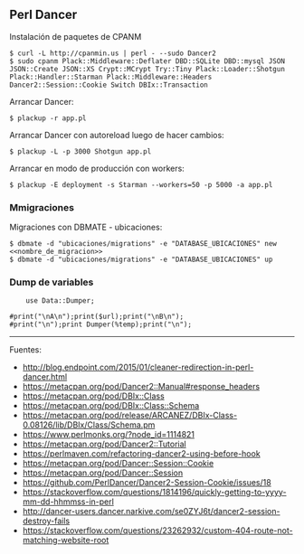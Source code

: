 ## Perl Dancer

Instalación de paquetes de CPANM

	$ curl -L http://cpanmin.us | perl - --sudo Dancer2
	$ sudo cpanm Plack::Middleware::Deflater DBD::SQLite DBD::mysql JSON JSON::Create JSON::XS Crypt::MCrypt Try::Tiny Plack::Loader::Shotgun Plack::Handler::Starman Plack::Middleware::Headers Dancer2::Session::Cookie Switch DBIx::Transaction

Arrancar Dancer:

	$ plackup -r app.pl

Arrancar Dancer con autoreload luego de hacer cambios:

	$ plackup -L -p 3000 Shotgun app.pl

Arrancar en modo de producción con workers:

	$ plackup -E deployment -s Starman --workers=50 -p 5000 -a app.pl

### Mmigraciones

Migraciones con DBMATE - ubicaciones:

    $ dbmate -d "ubicaciones/migrations" -e "DATABASE_UBICACIONES" new <<nombre_de_migracion>>
    $ dbmate -d "ubicaciones/migrations" -e "DATABASE_UBICACIONES" up

### Dump de variables

		use Data::Dumper;

    #print("\nA\n");print($url);print("\nB\n");
    #print("\n");print Dumper(%temp);print("\n");

---

Fuentes:

+ http://blog.endpoint.com/2015/01/cleaner-redirection-in-perl-dancer.html
+ https://metacpan.org/pod/Dancer2::Manual#response_headers
+ https://metacpan.org/pod/DBIx::Class
+ https://metacpan.org/pod/DBIx::Class::Schema
+ https://metacpan.org/pod/release/ARCANEZ/DBIx-Class-0.08126/lib/DBIx/Class/Schema.pm
+ https://www.perlmonks.org/?node_id=1114821
+ https://metacpan.org/pod/Dancer2::Tutorial
+ https://perlmaven.com/refactoring-dancer2-using-before-hook
+ https://metacpan.org/pod/Dancer::Session::Cookie
+ https://metacpan.org/pod/Dancer::Session
+ https://github.com/PerlDancer/Dancer2-Session-Cookie/issues/18
+ https://stackoverflow.com/questions/1814196/quickly-getting-to-yyyy-mm-dd-hhmmss-in-perl
+ http://dancer-users.dancer.narkive.com/se0ZYJ6t/dancer2-session-destroy-fails
+ https://stackoverflow.com/questions/23262932/custom-404-route-not-matching-website-root
